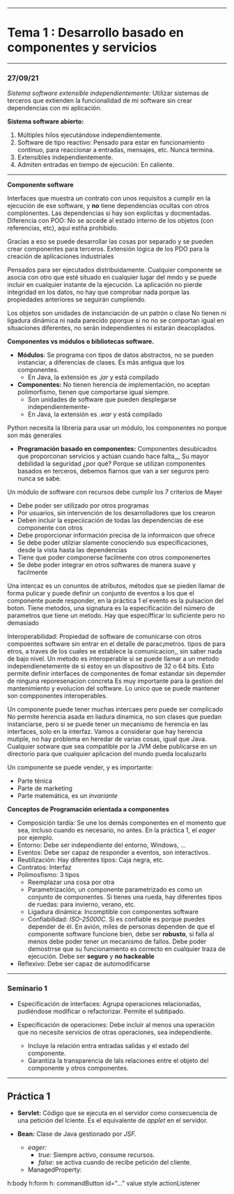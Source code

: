 
---

# Tema 1 : Desarrollo basado en componentes y servicios


---
### 27/09/21

*Sistema software extensible independientemente:* Utilizar sistemas de terceros que extienden la funcionalidad de mi software sin crear dependencias con mi aplicación.


**Sistema software abierto:**
1. Múltiples hilos ejecutándose independientemente.
2. Software de tipo reactivo: Pensado para estar en funcionamiento continuo, para reaccionar a entradas, mensajes, etc. Nunca termina.
3. Extensibles independientemente.
4. Admiten entradas en tiempo de ejecución: En caliente.

---
**Componente software**

Interfaces que muestra un contrato con unos requisitos a cumplir en la ejecución de ese software, y **no** tiene dependencias ocultas con otros complonentes. Las dependencias si hay son explícitas y docmentadas.
Diferencia con POO: No se accede al estado interno de los objetos (con referencias, etc), aquí estña prohibido.

Gracias a eso se puede desarrollar las cosas por separado y se pueden crear componentes para terceros.
Extensión lógica de los PDO para la creación de aplicaciones industriales

Pensados para ser ejecutados distribuidamente.
Cualquier componente se asocia con otro que esté situado en cualquier lugar del mndo y se puede incluir en cualquier instante de la ejecución.
La aplicación no pierde integridad en los datos, no hay que comprobar nada porque las propiedades anteriores se seguirán cumpliendo.

Los objetos son unidades de instanciación de un patrón o clase
No tienen ni ligadura dinámica ni nada parecido pporque si no no se comportan
igual en situaciones diferentes, no serán independientes ni estarán deacoplados.




**Componentes vs módulos o bibliotecas software.**
- **Módulos**: Se programa con tipos de datos abstractos, no se pueden instanciar, a diferencias de clases.
  Es más antigua que los componentes.
    - En Java, la extensión es _.jar_ y está compilado
- __Componentes:__ No tienen herencia de implementación, no aceptan polimorfismo, tienen que comportarse igual siempre.
    - Son unidades de software que pueden desplegarse independientemente-
    - En Java, la extensión es _.war_ y está compilado

Python necesita la librería para usar un módulo, los componentes no porque son más generales

- __Programación basado en componentes:__ Componentes desubicados que proporconan servicios y actúan cuando hace falta__
  Su mayor debilidad la seguridad ¿por qué? Porque se utilizan componentes basados en terceros, debemos fiarnos que van a ser seguros pero nunca se sabe.


Un módulo de software con recursos debe cumplir los 7 criterios de Mayer

- Debe poder ser utilizado por otros programas
- Por usuarios, sin intervención de los desarrolladores que los crearon
- Deben incluir la especiicación de todas las dependencias de ese componente con otros
- Debe proporcionar información precisa de la informaicon que ofrece
- Se debe poder utilziar slamente conociendo sus especificaciones, desde la vista hasta las dependencias
- Tiene que poder componerse facilmente con otros componenertes
- Se debe poder integrar en otros softwares de manera suave y facilmente

Una intercaz es un conuntos de atributos, métodos que se pieden llamar de forma pulicar y puede definir un conjunto de eventos a los que el 
componente puede responder, en la práctica 1 el evento es la pulsacion del boton.
Tiene metodos, una signatura es la especificación del número de parametros que tiene un metodo.
Hay que especifficar lo suficiente pero no demasiado

Interoperabilidad: Propiedad de software de comunicarse con otros compoentes software
sin entrar en el detalle de parac¡metros. tipos de para etros, a traves de los cuales
se establece la comunicacion,, sin saber nada de bajo nivel. Un metodo es interoperable
si se puede llamar a un metodo independienetemente de si estoy en un dispositivo de 32 o 64 bits.
Esto permite definir interfaces de componentes de fomar estandar sin depemder de ninguna reporesenacion concreta
Es muy importante para la gestion del mantenimiento y evolucion del software. Lo unico que se puede
mantener son compponentes interoperables.

Un componente puede tener muchas intercaes pero puede ser complicado
No permite herencia asada en liadura dinamica, no son clases que puedan
instanciarse, pero si se puede tener un mecanismo de herencia en las interfaces,
solo en la interfaz. Vamos a considerar que hay herencia mutiple, no 
hay problema en heredar de varias cosas, igual que Java.
Cualquier sotware que sea compatible por la JVM debe publicarse en un directorio
para que cualquier aplicacion del mundo pueda localuzarlo

Un componente se puede vender, y  es importante:
- Parte ténica
- Parte de marketing
- Parte matemática, es un _invariante_ 

**Conceptos de Programación orientada a componentes**

- Composición tardía: Se une  los demás componentes en el momento que sea, incluso cuando es necesario, no antes. En la práctica 1, el _eager_ por ejemplo.  
- Entorno: Debe ser independiente del entorno, Windows, ...
- Eventos: Debe ser capaz de responder a eventos, son interactivos.
- Reutilización: Hay diferentes tipos: Caja negra, etc.
- Contratos: Interfaz
- Polimosfismo: 3 tipos 
  - Reemplazar una cosa por otra
  - Parametrización, un componente parametrizado es como un conjunto de componentes. Si tienes una rueda, hay diferentes tipos de ruedas: para invierno, verano, etc.
  - Ligadura dinámica: Incomptible con componentes software
  - Confiabilidad: _ISO-25000C._ Si es confiable es porque puedes depender de él. En avión, miles de personas dependen de que el componente
    software funcione bien, debe ser **robusto**, si falla al menos debe poder tener un mecanismo de fallos.
    Debe poder demostrrse que su funcionamiento es correcto en cualquier traza de ejecución. Debe ser **seguro** y
  **no hackeable**
- Reflexivo: Debe ser capaz de automodificarse



---

### Seminario 1


- Especificación de interfaces: Agrupa operaciones relacionadas, 
  pudiéndose modificar o refactorizar. Permite el subtipado.
  
- Especificación de operaciones: Debe incluir al menos una operación que no necesite servicios de otras operaciones, sea independiente.
  - Incluye la relación entra entradas salidas y el estado del componente.
  - Garantiza la transparencia de lals relaciones entre el objeto del componente y otros componentes.

  


***

## Práctica 1


- **Servlet:** Código que se ejecuta en el servidor como consecuencia de una petición del lciente.
Es el equivalente de _applet_ en el servidor.

- **Bean:** Clase de Java gestionado por _JSF._

  - _eager:_
    - _true:_ Siempre activo, consume recursos.
    - _false:_ se activa cuando de recibe petición del cliente.
  - ManagedProperty: 

h:body
h:form
h: commandButton id="..." value style actionListener

